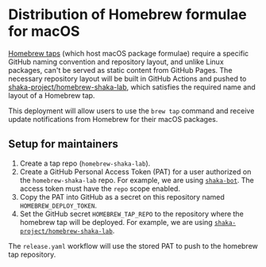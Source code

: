 # Distribution of Homebrew formulae for macOS

[Homebrew taps](https://docs.brew.sh/Taps) (which host macOS package formulae)
require a specific GitHub naming convention and repository layout, and unlike
Linux packages, can't be served as static content from GitHub Pages.  The
necessary repository layout will be built in GitHub Actions and pushed to
[shaka-project/homebrew-shaka-lab](https://github.com/shaka-project/homebrew-shaka-lab),
which satisfies the required name and layout of a Homebrew tap.

This deployment will allow users to use the `brew tap` command and receive
update notifications from Homebrew for their macOS packages.


## Setup for maintainers

1. Create a tap repo (`homebrew-shaka-lab`).
2. Create a GitHub Personal Access Token (PAT) for a user authorized on the
   `homebrew-shaka-lab` repo.  For example, we are using
   [`shaka-bot`](https://github.com/shaka-bot).  The access token must have the
   `repo` scope enabled.
3. Copy the PAT into GitHub as a secret on this repository named
   `HOMEBREW_DEPLOY_TOKEN`.
4. Set the GitHub secret `HOMEBREW_TAP_REPO` to the repository where the
   homebrew tap will be deployed.  For example, we are using
   [`shaka-project/homebrew-shaka-lab`](https://github.com/shaka-project/homebrew-shaka-lab).

The `release.yaml` workflow will use the stored PAT to push to the homebrew tap
repository.
